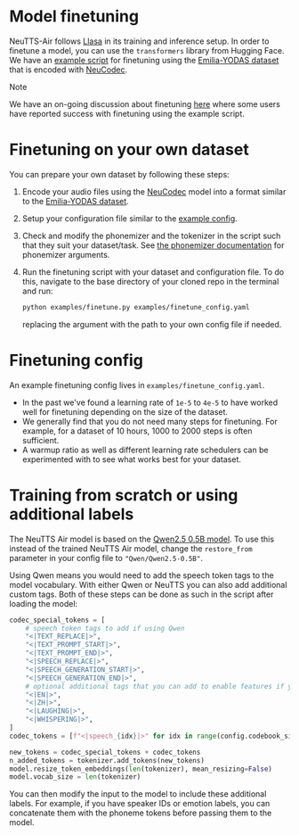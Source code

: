 # Model finetuning

NeuTTS-Air follows [Llasa](https://github.com/zhenye234/LLaSA_training) in its training and inference setup. In order to finetune a model, you can use the `transformers` library from Hugging Face. We have an [example script](/examples/finetune.py) for finetuning using the [Emilia-YODAS dataset](https://huggingface.co/datasets/neuphonic/emilia-yodas-english-neucodec) that is encoded with [NeuCodec](https://huggingface.co/neuphonic/neucodec).

> [!NOTE]
> We have an on-going discussion about finetuning [here](https://github.com/neuphonic/neutts-air/issues/7) where some users have reported success with finetuning using the example script.

# Finetuning on your own dataset

You can prepare your own dataset by following these steps:

1. Encode your audio files using the [NeuCodec](https://huggingface.co/neuphonic/neucodec) model into a format similar to the [Emilia-YODAS dataset](https://huggingface.co/datasets/neuphonic/emilia-yodas-english-neucodec).
2. Setup your configuration file similar to the [example config](/examples/finetune_config.yaml).
3. Check and modify the phonemizer and the tokenizer in the script such that they suit your dataset/task. See [the phonemizer documentation](https://bootphon.github.io/phonemizer/api_reference.html#phonemizer.backend.espeak.espeak.EspeakBackend) for phonemizer arguments. 
4. Run the finetuning script with your dataset and configuration file. To do this, navigate to the base directory of your cloned repo in the terminal and run:

    ```bash
    python examples/finetune.py examples/finetune_config.yaml
    ```

    replacing the argument with the path to your own config file if needed.

# Finetuning config

An example finetuning config lives in `examples/finetune_config.yaml`.

- In the past we've found a learning rate of `1e-5` to `4e-5` to have worked well for finetuning depending on the size of the dataset.
- We generally find that you do not need many steps for finetuning. For example, for a dataset of 10 hours, 1000 to 2000 steps is often sufficient.
- A warmup ratio as well as different learning rate schedulers can be experimented with to see what works best for your dataset.

# Training from scratch or using additional labels

The NeuTTS Air model is based on the [Qwen2.5 0.5B model](https://huggingface.co/Qwen/Qwen2.5-0.5B). To use this instead of the trained NeuTTS Air model, change the `restore_from` parameter in your config file to `"Qwen/Qwen2.5-0.5B"`.

Using Qwen means you would need to add the speech token tags to the model vocabulary. With either Qwen or NeuTTS you can also add additional custom tags. Both of these steps can be done as such in the script after loading the model:

```python
codec_special_tokens = [
    # speech token tags to add if using Qwen
    "<|TEXT_REPLACE|>",
    "<|TEXT_PROMPT_START|>",
    "<|TEXT_PROMPT_END|>",
    "<|SPEECH_REPLACE|>",
    "<|SPEECH_GENERATION_START|>",
    "<|SPEECH_GENERATION_END|>",
    # optional additional tags that you can add to enable features if you have the labels in your dataset
    "<|EN|>",
    "<|ZH|>",
    "<|LAUGHING|>",
    "<|WHISPERING|>",
]
codec_tokens = [f"<|speech_{idx}|>" for idx in range(config.codebook_size)]

new_tokens = codec_special_tokens + codec_tokens
n_added_tokens = tokenizer.add_tokens(new_tokens)
model.resize_token_embeddings(len(tokenizer), mean_resizing=False)
model.vocab_size = len(tokenizer)
```

You can then modify the input to the model to include these additional labels. For example, if you have speaker IDs or emotion labels, you can concatenate them with the phoneme tokens before passing them to the model.
